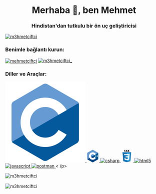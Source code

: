 <h1 align="center">Merhaba 👋, ben Mehmet</h1>
<h3 align="center">Hindistan'dan tutkulu bir ön uç geliştiricisi</h3>

<p align="left"> <a href=" https://github.com/ryo-ma/github-profile-trophy"><img src = "https://github-profile-trophy.vercel.app/?username=m3hmetciftci" alt = "m3hmetciftci" /> </a> </p>

<h3 align="left">Benimle bağlantı kurun:</h3>
<p align="left">
<a href="https://linkedin.com/in/mehmetçiftçi" target ="blank"><img align="center" src="https://raw.githubusercontent.com/rahuldkjain/github-profile-readme-generator/master/src/images/icons/Social/linked-in-alt .svg" alt = "mehmetçiftçi" height = "30" genişlik = "40" /></a>
<a href = "https://instagram.com/m3hmetciftci_" target = "blank"><img align = " center" src = "https://raw.githubusercontent.com/rahuldkjain/github-profile-readme-generator/master/src/images/icons/Social/instagram.svg" alt = "m3hmetciftci_" height = "30" genişlik ="40" /></a>
</p>

<h3 align="left">Diller ve Araçlar:</h3>
<p align="left"> <a href="https://www.cprogramming .com/" target = "_blank" rel = "noreferrer"> <img src = "https://raw.githubusercontent.com/devicons/devicon/master/icons/c/c-original.svg" alt = "c " genişlik = "40" yükseklik = "40"/> </a> <a href = "https://www.w3schools.com/cpp/" target = "_blank" rel = "noreferrer"> <img src= "https://raw.githubusercontent.com/devicons/devicon/master/icons/cplusplus/cplusplus-original.svg" alt = "cplusplus" width = "40" height = "40"/> </a> <a href = "https://www.w3schools.com/cs/" target = "_blank" rel = "noreferrer"> <img src = "https://raw.githubusercontent.com/devicons/devicon/master/icons/ csharp/csharp-original.svg" alt = "csharp" width = "40" height = "40"/> </a> <a href = "https://www.w3schools.com/css/" target = " _blank" rel = "noreferrer"> <img src = "https://raw.githubusercontent.com/devicons/devicon/master/icons/css3/css3-original-wordmark.svg" alt = "css3" width = "40 " height = "40"/> </a> <a href = "https://www.w3.org/html/" target = "_blank" rel = "noreferrer"> <img src = "https:// raw.githubusercontent.com/devicons/devicon/master/icons/html5/html5-original-wordmark.svg" alt = "html5" width = "40" height = "40"/> </a> <a href = "https:// geliştirici.mozilla.org/en-US/docs/Web/JavaScript" target = "_blank" rel = "noreferrer"> <img src = "https://raw.githubusercontent.com/devicons/devicon/master/icons/ javascript/javascript-original.svg" alt = "javascript" width = "40" height = "40"/> </a> <a href = "https://postman.com" target = "_blank" rel = noreferrer"> <img src = "https://www.vectorlogo.zone/logos/getpostman/getpostman-icon.svg" alt = "postman" width = "40" height = "40"/> </a> < /p>

<p> <img align = "center" src = "https://github-readme-stats.vercel.app/api?username=m3hmetciftci&show_icons=true&locale=en" alt = "m3hmetciftci" /></p>

<p><img align = "center" src = "https://github-readme-streak-stats.herokuapp.com/?user=m3hmetciftci&" alt = "m3hmetciftci" /></p>

